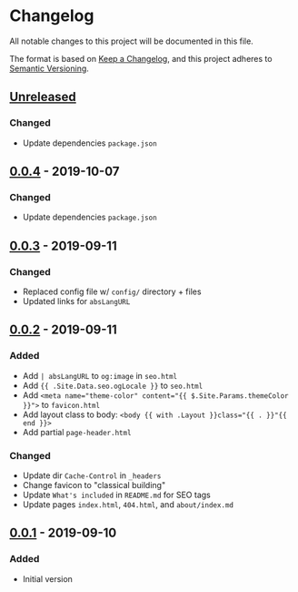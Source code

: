 # Changelog
All notable changes to this project will be documented in this file.

The format is based on [Keep a Changelog](https://keepachangelog.com/en/1.0.0/),
and this project adheres to [Semantic Versioning](https://semver.org/spec/v2.0.0.html).

## [Unreleased]
### Changed
- Update dependencies `package.json`

## [0.0.4] - 2019-10-07
### Changed
- Update dependencies `package.json`

## [0.0.3] - 2019-09-11
### Changed
- Replaced config file w/ `config/` directory + files
- Updated links for `absLangURL`

## [0.0.2] - 2019-09-11
### Added
- Add `| absLangURL` to `og:image` in `seo.html`
- Add `{{ .Site.Data.seo.ogLocale }}` to `seo.html`
- Add `<meta name="theme-color" content="{{ $.Site.Params.themeColor }}">` to `favicon.html`
- Add layout class to body: `<body {{ with .Layout }}class="{{ . }}"{{ end }}>`
- Add partial `page-header.html`

### Changed
- Update dir `Cache-Control` in `_headers`
- Change favicon to "classical building"
- Update `What's included` in `README.md` for SEO tags
- Update pages `index.html`, `404.html`, and `about/index.md`

## [0.0.1] - 2019-09-10
### Added
- Initial version

[Unreleased]: https://github.com/ventizo/notre-dame/compare/v0.0.4...HEAD
[0.0.4]: https://github.com/ventizo/notre-dame/releases/tag/v0.0.4
[0.0.3]: https://github.com/ventizo/notre-dame/releases/tag/v0.0.3
[0.0.2]: https://github.com/ventizo/notre-dame/releases/tag/v0.0.2
[0.0.1]: https://github.com/ventizo/notre-dame/releases/tag/v0.0.1
